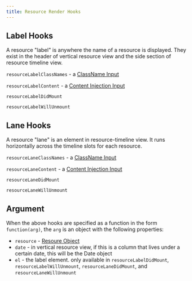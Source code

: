 ```yaml
---
title: Resource Render Hooks
---
```



## Label Hooks

A resource "label" is anywhere the name of a resource is displayed. They exist in the header of vertical resource view and the side section of resource timeline view.

`resourceLabelClassNames` - a [ClassName Input](classname-input)

`resourceLabelContent` - a [Content Injection Input](content-injection)

`resourceLabelDidMount`

`resourceLabelWillUnmount`


## Lane Hooks

A resource "lane" is an element in resource-timeline view. It runs horizontally across the timeline slots for each resource.

`resourceLaneClassNames` - a [ClassName Input](classname-input)

`resourceLaneContent` - a [Content Injection Input](content-injection)

`resourceLaneDidMount`

`resourceLaneWillUnmount`


## Argument

When the above hooks are specified as a function in the form `function(arg)`, the `arg` is an object with the following properties:

- `resource` - [Resoure Object](resource-object)
- `date` - in vertical resource view, if this is a column that lives under a certain date, this will be the Date object
- `el` - the label element. only available in `resourceLabelDidMount`, `resourceLabelWillUnmount`, `resourceLaneDidMount`, and `resourceLaneWillUnmount`
